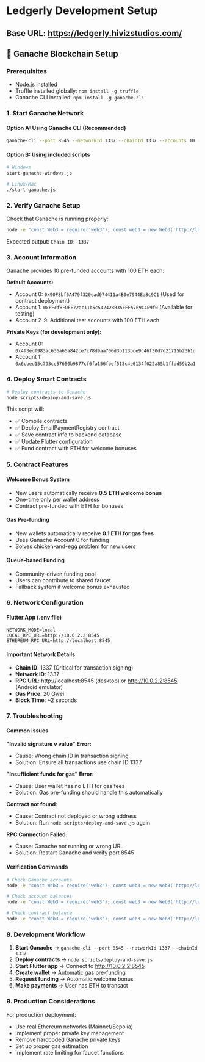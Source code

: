 
# Ledgerly Development Setup

## Base URL: https://ledgerly.hivizstudios.com/

## 🔧 Ganache Blockchain Setup

### Prerequisites
- Node.js installed
- Truffle installed globally: `npm install -g truffle`
- Ganache CLI installed: `npm install -g ganache-cli`

### 1. Start Ganache Network

#### Option A: Using Ganache CLI (Recommended)
```bash
ganache-cli --port 8545 --networkId 1337 --chainId 1337 --accounts 10 --defaultBalanceEther 100
```

#### Option B: Using included scripts
```bash
# Windows
start-ganache-windows.js

# Linux/Mac
./start-ganache.js
```

### 2. Verify Ganache Setup
Check that Ganache is running properly:
```bash
node -e "const Web3 = require('web3'); const web3 = new Web3('http://localhost:8545'); web3.eth.getChainId().then(id => console.log('Chain ID:', id));"
```
Expected output: `Chain ID: 1337`

### 3. Account Information
Ganache provides 10 pre-funded accounts with 100 ETH each:

**Default Accounts:**
- Account 0: `0x90F8bf6A479f320ead074411a4B0e7944Ea8c9C1` (Used for contract deployment)
- Account 1: `0xFFcf8FDEE72ac11b5c542428B35EEF5769C409f0` (Available for testing)
- Account 2-9: Additional test accounts with 100 ETH each

**Private Keys (for development only):**
- Account 0: `0x4f3edf983ac636a65a842ce7c78d9aa706d3b113bce9c46f30d7d21715b23b1d`
- Account 1: `0x6cbed15c793ce57650b9877cf6fa156fbef513c4e6134f022a85b1ffdd59b2a1`

### 4. Deploy Smart Contracts
```bash
# Deploy contracts to Ganache
node scripts/deploy-and-save.js
```

This script will:
- ✅ Compile contracts
- ✅ Deploy EmailPaymentRegistry contract
- ✅ Save contract info to backend database
- ✅ Update Flutter configuration
- ✅ Fund contract with ETH for welcome bonuses

### 5. Contract Features

#### Welcome Bonus System
- New users automatically receive **0.5 ETH welcome bonus**
- One-time only per wallet address
- Contract pre-funded with ETH for bonuses

#### Gas Pre-funding
- New wallets automatically receive **0.1 ETH for gas fees**
- Uses Ganache Account 0 for funding
- Solves chicken-and-egg problem for new users

#### Queue-based Funding
- Community-driven funding pool
- Users can contribute to shared faucet
- Fallback system if welcome bonus exhausted

### 6. Network Configuration

#### Flutter App (.env file)
```env
NETWORK_MODE=local
LOCAL_RPC_URL=http://10.0.2.2:8545
ETHEREUM_RPC_URL=http://localhost:8545
```

#### Important Network Details
- **Chain ID**: 1337 (Critical for transaction signing)
- **Network ID**: 1337
- **RPC URL**: http://localhost:8545 (desktop) or http://10.0.2.2:8545 (Android emulator)
- **Gas Price**: 20 Gwei
- **Block Time**: ~2 seconds

### 7. Troubleshooting

#### Common Issues

**"Invalid signature v value" Error:**
- Cause: Wrong chain ID in transaction signing
- Solution: Ensure all transactions use chain ID 1337

**"Insufficient funds for gas" Error:**
- Cause: User wallet has no ETH for gas fees
- Solution: Gas pre-funding should handle this automatically

**Contract not found:**
- Cause: Contract not deployed or wrong address
- Solution: Run `node scripts/deploy-and-save.js` again

**RPC Connection Failed:**
- Cause: Ganache not running or wrong URL
- Solution: Restart Ganache and verify port 8545

#### Verification Commands
```bash
# Check Ganache accounts
node -e "const Web3 = require('web3'); const web3 = new Web3('http://localhost:8545'); web3.eth.getAccounts().then(accounts => console.log('Accounts:', accounts));"

# Check account balances
node -e "const Web3 = require('web3'); const web3 = new Web3('http://localhost:8545'); web3.eth.getAccounts().then(accounts => { accounts.forEach((acc, i) => { web3.eth.getBalance(acc).then(bal => console.log(\`Account \${i}: \${web3.utils.fromWei(bal, 'ether')} ETH\`)); }); });"

# Check contract balance
node -e "const Web3 = require('web3'); const web3 = new Web3('http://localhost:8545'); const config = require('./deployments/EmailPaymentRegistry-latest.json'); web3.eth.getBalance(config.contract_address).then(bal => console.log('Contract balance:', web3.utils.fromWei(bal, 'ether'), 'ETH'));"
```

### 8. Development Workflow

1. **Start Ganache** → `ganache-cli --port 8545 --networkId 1337 --chainId 1337`
2. **Deploy contracts** → `node scripts/deploy-and-save.js`
3. **Start Flutter app** → Connect to http://10.0.2.2:8545
4. **Create wallet** → Automatic gas pre-funding
5. **Request funding** → Automatic welcome bonus
6. **Make payments** → User has ETH to transact

### 9. Production Considerations

For production deployment:
- Use real Ethereum networks (Mainnet/Sepolia)
- Implement proper private key management
- Remove hardcoded Ganache private keys
- Set up proper gas estimation
- Implement rate limiting for faucet functions

